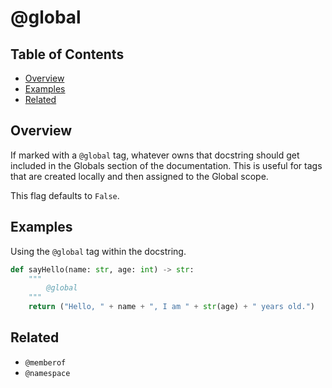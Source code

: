 # @global

## Table of Contents

- [Overview](#overview)
- [Examples](#examples)
- [Related](#related)

## Overview

If marked with a `@global` tag, whatever owns that docstring should get included in the Globals section of the documentation. This is useful for tags that are created locally and then assigned to the Global scope.

This flag defaults to `False`.

## Examples

Using the `@global` tag within the docstring.

```python
def sayHello(name: str, age: int) -> str:
    """
        @global
    """
    return ("Hello, " + name + ", I am " + str(age) + " years old.")
```

## Related

- `@memberof`
- `@namespace`
